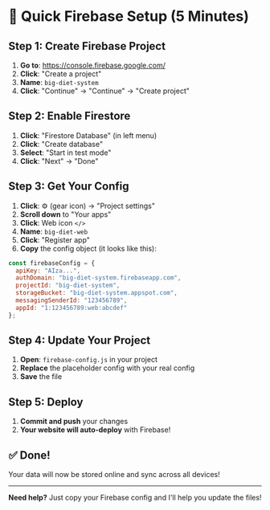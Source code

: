 # 🚀 Quick Firebase Setup (5 Minutes)

## Step 1: Create Firebase Project
1. **Go to**: https://console.firebase.google.com/
2. **Click**: "Create a project"
3. **Name**: `big-diet-system`
4. **Click**: "Continue" → "Continue" → "Create project"

## Step 2: Enable Firestore
1. **Click**: "Firestore Database" (in left menu)
2. **Click**: "Create database"
3. **Select**: "Start in test mode"
4. **Click**: "Next" → "Done"

## Step 3: Get Your Config
1. **Click**: ⚙️ (gear icon) → "Project settings"
2. **Scroll down** to "Your apps"
3. **Click**: Web icon `</>`
4. **Name**: `big-diet-web`
5. **Click**: "Register app"
6. **Copy** the config object (it looks like this):

```javascript
const firebaseConfig = {
  apiKey: "AIza...",
  authDomain: "big-diet-system.firebaseapp.com",
  projectId: "big-diet-system",
  storageBucket: "big-diet-system.appspot.com",
  messagingSenderId: "123456789",
  appId: "1:123456789:web:abcdef"
};
```

## Step 4: Update Your Project
1. **Open**: `firebase-config.js` in your project
2. **Replace** the placeholder config with your real config
3. **Save** the file

## Step 5: Deploy
1. **Commit and push** your changes
2. **Your website will auto-deploy** with Firebase!

## ✅ Done!
Your data will now be stored online and sync across all devices!

---

**Need help?** Just copy your Firebase config and I'll help you update the files!
